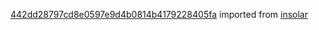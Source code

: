 [442dd28797cd8e0597e9d4b0814b4179228405fa](https://github.com/insolar/insolar/commit/442dd28797cd8e0597e9d4b0814b4179228405fa) imported from [insolar](https://github.com/insolar/insolar)
